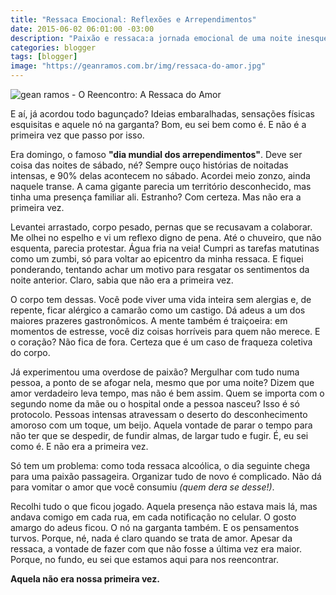 ```yaml
---
title: "Ressaca Emocional: Reflexões e Arrependimentos"
date: 2015-06-02 06:01:00 -03:00
description: "Paixão e ressaca:a jornada emocional de uma noite inesquecível."
categories: blogger
tags: [blogger]
image: "https://geanramos.com.br/img/ressaca-do-amor.jpg"
---
```


![gean ramos - O Reencontro: A Ressaca do Amor](https://geanramos.com.br/img/ressaca-do-amor.jpg)

E aí, já acordou todo bagunçado? Ideias embaralhadas, sensações físicas esquisitas e aquele nó na garganta? Bom, eu sei bem como é. E não é a primeira vez que passo por isso.

Era domingo, o famoso **"dia mundial dos arrependimentos"**. Deve ser coisa das noites de sábado, né? Sempre ouço histórias de noitadas intensas, e 90% delas acontecem no sábado. Acordei meio zonzo, ainda naquele transe. A cama gigante parecia um território desconhecido, mas tinha uma presença familiar ali. Estranho? Com certeza. Mas não era a primeira vez.

Levantei arrastado, corpo pesado, pernas que se recusavam a colaborar. Me olhei no espelho e vi um reflexo digno de pena. Até o chuveiro, que não esquenta, parecia protestar. Água fria na veia! Cumpri as tarefas matutinas como um zumbi, só para voltar ao epicentro da minha ressaca. E fiquei ponderando, tentando achar um motivo para resgatar os sentimentos da noite anterior. Claro, sabia que não era a primeira vez.

O corpo tem dessas. Você pode viver uma vida inteira sem alergias e, de repente, ficar alérgico a camarão como um castigo. Dá adeus a um dos maiores prazeres gastronômicos. A mente também é traiçoeira: em momentos de estresse, você diz coisas horríveis para quem não merece. E o coração? Não fica de fora. Certeza que é um caso de fraqueza coletiva do corpo.

Já experimentou uma overdose de paixão? Mergulhar com tudo numa pessoa, a ponto de se afogar nela, mesmo que por uma noite? Dizem que amor verdadeiro leva tempo, mas não é bem assim. Quem se importa com o segundo nome da mãe ou o hospital onde a pessoa nasceu? Isso é só protocolo. Pessoas intensas atravessam o deserto do desconhecimento amoroso com um toque, um beijo. Aquela vontade de parar o tempo para não ter que se despedir, de fundir almas, de largar tudo e fugir. É, eu sei como é. E não era a primeira vez.

Só tem um problema: como toda ressaca alcoólica, o dia seguinte chega para uma paixão passageira. Organizar tudo de novo é complicado. Não dá para vomitar o amor que você consumiu *(quem dera se desse!)*.

Recolhi tudo o que ficou jogado. Aquela presença não estava mais lá, mas andava comigo em cada rua, em cada notificação no celular. O gosto amargo do adeus ficou. O nó na garganta também. E os pensamentos turvos. Porque, né, nada é claro quando se trata de amor. Apesar da ressaca, a vontade de fazer com que não fosse a última vez era maior. Porque, no fundo, eu sei que estamos aqui para nos reencontrar.

**Aquela não era nossa primeira vez.**